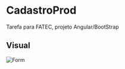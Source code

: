 # CadastroProd

Tarefa para FATEC, projeto Angular/BootStrap

## Visual

![Form](/assets/form.png "Form")
